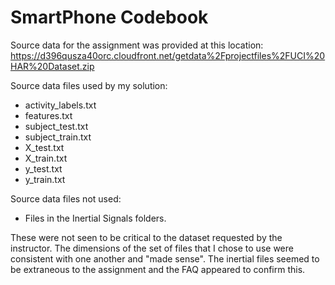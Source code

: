 # SmartPhone Codebook

Source data for the assignment was provided at this location:
 https://d396qusza40orc.cloudfront.net/getdata%2Fprojectfiles%2FUCI%20HAR%20Dataset.zip 

Source data files used by my solution:
* activity_labels.txt 
* features.txt
* subject_test.txt
* subject_train.txt
* X_test.txt
* X_train.txt
* y_test.txt
* y_train.txt

Source data files not used: 
* Files in the Inertial Signals folders. 
 
These were not seen to be critical to the dataset requested by the instructor. The dimensions of the set of files that I chose to use were consistent with one another and "made sense". The inertial files seemed to be extraneous to the assignment and the FAQ appeared to confirm this.



